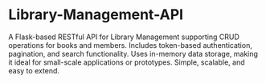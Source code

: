 # Library-Management-API
A Flask-based RESTful API for Library Management supporting CRUD operations for books and members. Includes token-based authentication, pagination, and search functionality. Uses in-memory data storage, making it ideal for small-scale applications or prototypes. Simple, scalable, and easy to extend.
